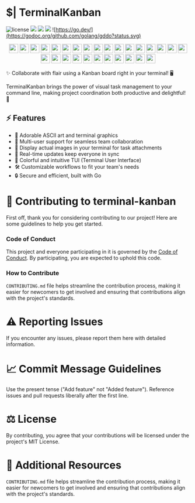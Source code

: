 # $| TerminalKanban

![license](https://custom-icon-badges.demolab.com/github/license/AbilityJLR/terminal-kanban?logo=law&logoColor=white)
![](https://custom-icon-badges.demolab.com/github/issues-pr-closed/AbilityJLR/terminal-kanban?color=purple&logo=git-pull-request&logoColor=white)
![](https://custom-icon-badges.demolab.com/github/issues-raw/AbilityJLR/terminal-kanban?logo=issue)
![](https://custom-icon-badges.demolab.com/github/v/tag/AbilityJLR/terminal-kanban?logo=tag&logoColor=white)
![https://go.dev/](https://godoc.org/github.com/golang/gddo?status.svg)

<p align="center">
   <img width="25" src="https://static.velvetcache.org/pages/2018/06/13/party-gopher/dancing-gopher.gif" />
   <img width="25" src="https://static.velvetcache.org/pages/2018/06/13/party-gopher/dancing-gopher.gif" />
   <img width="25" src="https://static.velvetcache.org/pages/2018/06/13/party-gopher/dancing-gopher.gif" />
   <img width="25" src="https://static.velvetcache.org/pages/2018/06/13/party-gopher/dancing-gopher.gif" />
   <img width="25" src="https://static.velvetcache.org/pages/2018/06/13/party-gopher/dancing-gopher.gif" />
   <img width="25" src="https://static.velvetcache.org/pages/2018/06/13/party-gopher/dancing-gopher.gif" />
   <img width="25" src="https://static.velvetcache.org/pages/2018/06/13/party-gopher/dancing-gopher.gif" />
   <img width="25" src="https://static.velvetcache.org/pages/2018/06/13/party-gopher/dancing-gopher.gif" />
   <img width="25" src="https://static.velvetcache.org/pages/2018/06/13/party-gopher/dancing-gopher.gif" />
   <img width="25" src="https://static.velvetcache.org/pages/2018/06/13/party-gopher/dancing-gopher.gif" />
   <img width="25" src="https://static.velvetcache.org/pages/2018/06/13/party-gopher/dancing-gopher.gif" />
   <img width="25" src="https://static.velvetcache.org/pages/2018/06/13/party-gopher/dancing-gopher.gif" />
   <img width="25" src="https://static.velvetcache.org/pages/2018/06/13/party-gopher/dancing-gopher.gif" />
   <img width="25" src="https://static.velvetcache.org/pages/2018/06/13/party-gopher/dancing-gopher.gif" />
   <img width="25" src="https://static.velvetcache.org/pages/2018/06/13/party-gopher/dancing-gopher.gif" />
   <img width="25" src="https://static.velvetcache.org/pages/2018/06/13/party-gopher/dancing-gopher.gif" />
   <img width="25" src="https://static.velvetcache.org/pages/2018/06/13/party-gopher/dancing-gopher.gif" />
   <img width="25" src="https://static.velvetcache.org/pages/2018/06/13/party-gopher/dancing-gopher.gif" />
   <img width="25" src="https://static.velvetcache.org/pages/2018/06/13/party-gopher/dancing-gopher.gif" />
   <img width="25" src="https://static.velvetcache.org/pages/2018/06/13/party-gopher/dancing-gopher.gif" />
   <img width="25" src="https://static.velvetcache.org/pages/2018/06/13/party-gopher/dancing-gopher.gif" />
   <img width="25" src="https://static.velvetcache.org/pages/2018/06/13/party-gopher/dancing-gopher.gif" />
   <img width="25" src="https://static.velvetcache.org/pages/2018/06/13/party-gopher/dancing-gopher.gif" />
   <img width="25" src="https://static.velvetcache.org/pages/2018/06/13/party-gopher/dancing-gopher.gif" />
   <img width="25" src="https://static.velvetcache.org/pages/2018/06/13/party-gopher/dancing-gopher.gif" />
   <img width="25" src="https://static.velvetcache.org/pages/2018/06/13/party-gopher/dancing-gopher.gif" />
   <img width="25" src="https://static.velvetcache.org/pages/2018/06/13/party-gopher/dancing-gopher.gif" />
   <img width="25" src="https://static.velvetcache.org/pages/2018/06/13/party-gopher/dancing-gopher.gif" />
</p>

✨ Collaborate with flair using a Kanban board right in your terminal! 🖥️

TerminalKanban brings the power of visual task management to your command line, making project coordination both productive and delightful! 💖

## ⚡ Features

- 🎨 Adorable ASCII art and terminal graphics
- 👥 Multi-user support for seamless team collaboration
- 📸 Display actual images in your terminal for task attachments
- 🚀 Real-time updates keep everyone in sync
- 🌈 Colorful and intuitive TUI (Terminal User Interface)
- 🛠️ Customizable workflows to fit your team's needs
- 🔒 Secure and efficient, built with Go

# 👥 Contributing to terminal-kanban

First off, thank you for considering contributing to our project! Here are some guidelines to help you get started.

### Code of Conduct

This project and everyone participating in it is governed by the [Code of Conduct](CODE_OF_CONDUCT.md). By participating, you are expected to uphold this code.

### How to Contribute
   `CONTRIBUTING.md` file helps streamline the contribution process, making it easier for newcomers to get involved and ensuring that contributions align with the project's standards.

# ⚠️ Reporting Issues
If you encounter any issues, please report them here with detailed information.

# 📈 Commit Message Guidelines
Use the present tense ("Add feature" not "Added feature").
Reference issues and pull requests liberally after the first line.

# ⚖️ License
By contributing, you agree that your contributions will be licensed under the project's MIT License.

# 📖 Additional Resources
   `CONTRIBUTING.md` file helps streamline the contribution process, making it easier for newcomers to get involved and ensuring that contributions align with the project's standards.

<!--
## 🛠️ Installation

```bash
go get github.com/AbilityJLR/terminal-kanban
-->
